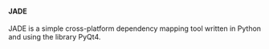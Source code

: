 #### JADE

JADE is a simple cross-platform dependency mapping tool written in Python and using the library PyQt4.